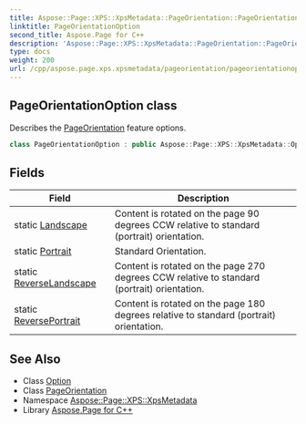 ```yaml
---
title: Aspose::Page::XPS::XpsMetadata::PageOrientation::PageOrientationOption class
linktitle: PageOrientationOption
second_title: Aspose.Page for C++
description: 'Aspose::Page::XPS::XpsMetadata::PageOrientation::PageOrientationOption class. Describes the PageOrientation feature options in C++.'
type: docs
weight: 200
url: /cpp/aspose.page.xps.xpsmetadata/pageorientation/pageorientationoption/
---
```

## PageOrientationOption class


Describes the [PageOrientation](../) feature options.

```cpp
class PageOrientationOption : public Aspose::Page::XPS::XpsMetadata::Option
```

## Fields

| Field | Description |
| --- | --- |
| static [Landscape](./landscape/) | Content is rotated on the page 90 degrees CCW relative to standard (portrait) orientation. |
| static [Portrait](./portrait/) | Standard Orientation. |
| static [ReverseLandscape](./reverselandscape/) | Content is rotated on the page 270 degrees CCW relative to standard (portrait) orientation. |
| static [ReversePortrait](./reverseportrait/) | Content is rotated on the page 180 degrees relative to standard (portrait) orientation. |
## See Also

* Class [Option](../../option/)
* Class [PageOrientation](../)
* Namespace [Aspose::Page::XPS::XpsMetadata](../../)
* Library [Aspose.Page for C++](../../../)

